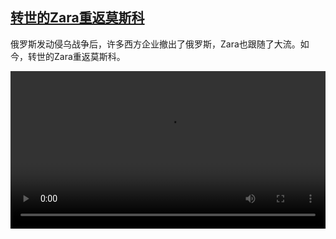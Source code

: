 <!--1685002625000-->
[转世的Zara重返莫斯科](https://www.dw.com/zh/%E8%BD%AC%E4%B8%96%E7%9A%84Zara%E9%87%8D%E8%BF%94%E8%8E%AB%E6%96%AF%E7%A7%91/a-65729869)
------

<p>俄罗斯发动侵乌战争后，许多西方企业撤出了俄罗斯，Zara也跟随了大流。如今，转世的Zara重返莫斯科。</small></p><video src="https://tvdownloaddw-a.akamaihd.net/dwtv_video/flv/vdt_zh/2023/bchi230525_001_zara_01r_AVC_1280x720.mp4" controls style="width:100%"></video>
